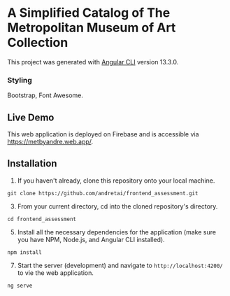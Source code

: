 # A Simplified Catalog of The Metropolitan Museum of Art Collection

This project was generated with [Angular CLI](https://github.com/angular/angular-cli) version 13.3.0.

### Styling

Bootstrap, Font Awesome.

## Live Demo

This web application is deployed on Firebase and is accessible via https://metbyandre.web.app/.

## Installation

1. If you haven't already, clone this repository onto your local machine.
```
git clone https://github.com/andretai/frontend_assessment.git
```
3. From your current directory, cd into the cloned repository's directory.
```
cd frontend_assessment
```
5. Install all the necessary dependencies for the application (make sure you have NPM, Node.js, and Angular CLI installed).
```
npm install
```
7. Start the server (development) and navigate to `http://localhost:4200/` to vie the web application.
```
ng serve
```
